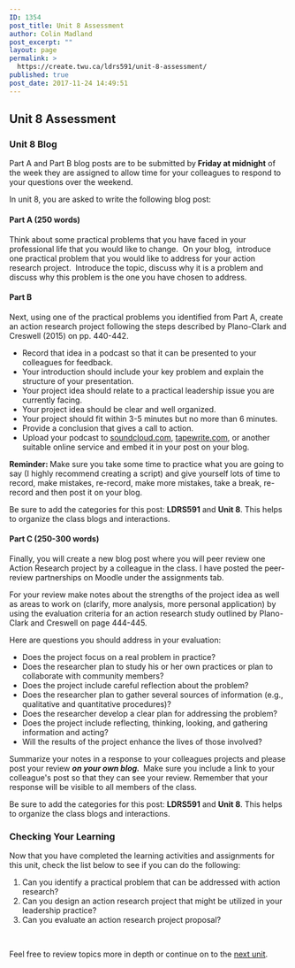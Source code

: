 ```yaml
---
ID: 1354
post_title: Unit 8 Assessment
author: Colin Madland
post_excerpt: ""
layout: page
permalink: >
  https://create.twu.ca/ldrs591/unit-8-assessment/
published: true
post_date: 2017-11-24 14:49:51
---
```

<h2>Unit 8 Assessment</h2>
<h3>Unit 8 Blog</h3>
Part A and Part B blog posts are to be submitted by<strong> Friday at midnight</strong> of the week they are assigned to allow time for your colleagues to respond to your questions over the weekend.

In unit 8, you are asked to write the following blog post:
<h4>Part A (250 words)</h4>
Think about some practical problems that you have faced in your professional life that you would like to change.  On your blog,  introduce  one practical problem that you would like to address for your action research project.  Introduce the topic, discuss why it is a problem and  discuss why this problem is the one you have chosen to address.
<h4>Part B</h4>
Next, using one of the practical problems you identified from Part A, create an action research project following the steps described by Plano-Clark and Creswell (2015) on pp. 440-442.
<ul>
 	<li>Record that idea in a podcast so that it can be presented to your colleagues for feedback.</li>
 	<li>Your introduction should include your key problem and explain the structure of your presentation.</li>
 	<li>Your project idea should relate to a practical leadership issue you are currently facing.</li>
 	<li>Your project idea should be clear and well organized.</li>
 	<li>Your project should fit within 3-5 minutes but no more than 6 minutes.</li>
 	<li>Provide a conclusion that gives a call to action.</li>
 	<li>Upload your podcast to <a href="https://soundcloud.com">soundcloud.com</a>, <a href="https://tapewrite.com">tapewrite.com</a>, or another suitable online service and embed it in your post on your blog.</li>
</ul>
<strong>Reminder: </strong>Make sure you take some time to practice what you are going to say (I highly recommend creating a script) and give yourself lots of time to record, make mistakes, re-record, make more mistakes, take a break, re-record and then post it on your blog.

Be sure to add the categories for this post: <strong>LDRS591</strong> and <strong>Unit 8</strong>. This helps to organize the class blogs and interactions.
<h4></h4>
<h4>Part C (250-300 words)</h4>
Finally, you will create a new blog post where you will peer review one Action Research project by a colleague in the class. I have posted the peer-review partnerships on Moodle under the assignments tab.

For your review make notes about the strengths of the project idea as well as areas to work on (clarify, more analysis, more personal application) by using the evaluation criteria for an action research study outlined by Plano-Clark and Creswell on page 444-445.

Here are questions you should address in your evaluation:
<ul>
 	<li>Does the project focus on a real problem in practice?</li>
 	<li>Does the researcher plan to study his or her own practices or plan to collaborate with community members?</li>
 	<li>Does the project include careful reflection about the problem?</li>
 	<li>Does the researcher plan to gather several sources of information (e.g., qualitative and quantitative procedures)?</li>
 	<li>Does the researcher develop a clear plan for addressing the problem?</li>
 	<li>Does the project include reflecting, thinking, looking, and gathering information and acting?</li>
 	<li>Will the results of the project enhance the lives of those involved?</li>
</ul>
Summarize your notes in a response to your colleagues projects and please post your review <strong><em>on your own blog.  </em></strong>Make sure you include a link to your colleague's post so that they can see your review. Remember that your response will be visible to all members of the class.

Be sure to add the categories for this post: <strong>LDRS591</strong> and <strong>Unit 8</strong>. This helps to organize the class blogs and interactions.
<h3></h3>
<h3>Checking Your Learning</h3>
Now that you have completed the learning activities and assignments for this unit, check the list below to see if you can do the following:
<ol>
 	<li>Can you identify a practical problem that can be addressed with action research?</li>
 	<li>Can you design an action research project that might be utilized in your leadership practice?</li>
 	<li>Can you evaluate an action research project proposal?</li>
</ol>
&nbsp;

Feel free to review topics more in depth or continue on to the <a href="https://create.twu.ca/ldrs591/unit-9-overview/">next unit</a>.

&nbsp;